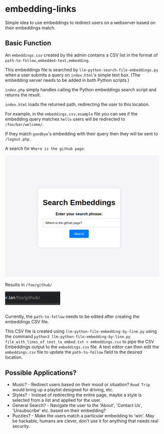 # embedding-links
Simple idea to use embeddings to redirect users on a webserver based on their embeddings match.

## Basic Function

An `embeddings.csv` created by the admin contains a CSV list in the format of `path-to-follow,embedded-text,embedding`.

This embeddings file is searched by `llm-python-search-file-embeddings.py` when a user submits a query on `index.html`'s simple text box.  (The embedding server needs to be added in both Python scripts.)

`index.php` simply handles calling the Python embeddings search script and returns the result.

`index.html` loads the returned path, redirecting the user to this location.


For example, in the `embeddings.csv.example` file you can see if the embedding query matches `hello` users will be redirected to `/foo/bar/welcome/`.

If they match `goodbye`'s embedding with their query then they will be sent to `/logout.php`.


A search for `Where is the github page`:

![Embedding query for 'where is the github page?'](https://github.com/Jay4242/embedding-links/blob/128f7b5553942ac56f407f198d1940bc89e71a35/query.png)

Results in `/foo/github/`

![User is redirected to /foo/github/](https://github.com/Jay4242/embedding-links/blob/128f7b5553942ac56f407f198d1940bc89e71a35/path.png)


Currently, the `path-to-follow` needs to be edited after creating the embeddings CSV file.

This CSV file is created using `llm-python-file-embedding-by-line.py` using the command `python3 llm-python-file-embedding-by-line.py file_with_lines_of_text_to_embed.txt > embeddings.csv` to pipe the CSV Embeddings output to the `embeddings.csv` file.  A text editor can then edit the `embeddings.csv` file to update the `path-to-follow` field to the desired location.


## Possible Applications?

 - Music? - Redirect users based on their mood or situation?  `Road Trip` would bring up a playlist designed for driving, etc.
 - Styles? - Instead of redirecting the entire page, maybe a style is selected from a list and applied for the user.
 - General Search? - Navigate the user to the 'About', 'Contact Us', 'Unsubscribe' etc. based on their embedding?
 - Puzzles? - Make the users match a particular embedding to 'win'.  May be hackable, humans are clever, don't use it for anything that needs real security.
